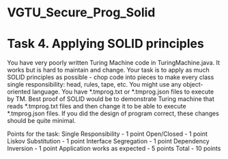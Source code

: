 # VGTU_Secure_Prog_Solid


# Task 4. Applying SOLID principles

You have very poorly written Turing Machine code in TuringMachine.java. It works but is hard to maintain and change.
Your task is to apply as much SOLID principles as possible - chop code into pieces to make every class single responsibility: head, rules, tape, etc.
You might use any object-oriented language.
You have *.tmprog.txt or *.tmprog.json files to execute by TM.
Best proof of SOLID would be to demonstrate Turing machine that reads *.tmprog.txt files and then change it to be able to execute *.tmprog.json files.
If you did the design of program correct, these changes should be quite minimal.


Points for the task:
  Single Responsibility         - 1 point
  Open/Closed                   - 1 point
  Liskov Substitution           - 1 point
  Interface Segregation         - 1 point
  Dependency Inversion          - 1 point
  Application works as expected - 5 points
                         Total  - 10 points